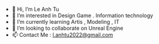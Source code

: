 - 👋 Hi, I’m Le Anh Tu
- 👀 I’m interested in Design Game . Information technology
- 🌱 I’m currently learning Artis , Modeling , IT
- 💞️ I’m looking to collaborate on Unreal Engine
- 📫 Contact Me : l.anhtu2022@gmail.com 


<!---
Sabo2022/Sabo2022 is a ✨ special ✨ repository because its `README.md` (this file) appears on your GitHub profile.
You can click the Preview link to take a look at your changes.
--->
